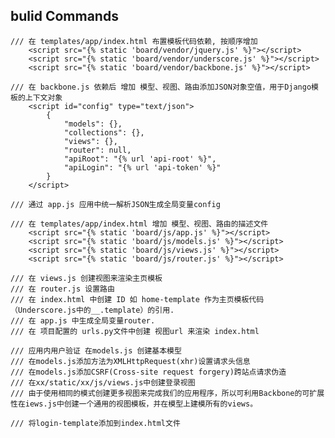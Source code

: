 ## bulid Commands 
    
    /// 在 templates/app/index.html 布置模板代码依赖, 按顺序增加
        <script src="{% static 'board/vendor/jquery.js' %}"></script>
        <script src="{% static 'board/vendor/underscore.js' %}"></script>
        <script src="{% static 'board/vendor/backbone.js' %}"></script>

    /// 在 backbone.js 依赖后 增加 模型、视图、路由添加JSON对象空值，用于Django模板的上下文对象
        <script id="config" type="text/json">
            {
                "models": {},
                "collections": {},
                "views": {},
                "router": null,
                "apiRoot": "{% url 'api-root' %}",
                "apiLogin": "{% url 'api-token' %}"
            }
        </script>
        
    /// 通过 app.js 应用中统一解析JSON生成全局变量config
    
    /// 在 templates/app/index.html 增加 模型、视图、路由的描述文件
        <script src="{% static 'board/js/app.js' %}"></script>
        <script src="{% static 'board/js/models.js' %}"></script>
        <script src="{% static 'board/js/views.js' %}"></script>
        <script src="{% static 'board/js/router.js' %}"></script>
    
    /// 在 views.js 创建视图来渲染主页模板
    /// 在 router.js 设置路由
    /// 在 index.html 中创建 ID 如 home-template 作为主页模板代码（Underscore.js中的__.template）的引用.
    /// 在 app.js 中生成全局变量router.
    /// 在 项目配置的 urls.py文件中创建 视图url 来渲染 index.html
    
    /// 应用内用户验证 在models.js 创建基本模型
    /// 在models.js添加方法为XMLHttpRequest(xhr)设置请求头信息
    /// 在models.js添加CSRF(Cross-site request forgery)跨站点请求伪造
    /// 在xx/static/xx/js/views.js中创建登录视图
    /// 由于使用相同的模式创建更多视图来完成我们的应用程序，所以可利用Backbone的可扩展性在iews.js中创建一个通用的视图模板，并在模型上建模所有的views。
    
    /// 将login-template添加到index.html文件